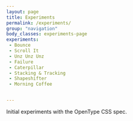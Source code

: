 ```yaml
---
layout: page
title: Experiments
permalink: /experiments/
group: "navigation"
body_classes: experiments-page
experiments: 
 - Bounce
 - Scroll It
 - Unz Unz Unz
 - Failure
 - Caterpillar
 - Stacking & Tracking
 - Shapeshifter
 - Morning Coffee


---
```


Initial experiments with the OpenType CSS spec. 
